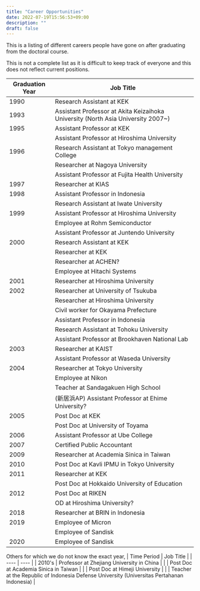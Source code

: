 ```yaml
---
title: "Career Opportunities"
date: 2022-07-19T15:56:53+09:00
description: ""
draft: false
---
```

<!--
NOTE:
Tilte is displayed as Topic title in Home page and Listing page.
Description is displayed as Short summary in Home page.
This area up to !--more-- is displayed as Summary in listing pages linked from sidebar items.
-->
This is a listing of different careers people have gone on after graduating from the doctoral course.
<!--more-->
This is not a complete list as it is difficult to keep track of everyone and this does not reflect current positions.

| Graduation Year | Job Title |
| ---- | ---- |
| 1990 | Research Assistant at KEK |
| 1993 | Assistant Professor at Akita Keizaihoka University (North Asia University 2007~) |
| 1995 | Assistant Professor at KEK |
| | Assistant Professor at Hiroshima University |
| 1996 | Research Assistant at Tokyo management College |
| | Researcher at Nagoya University |
| | Assistant Professor at Fujita Health University |
| 1997 | Researcher at KIAS |
| 1998 | Assistant Professor in Indonesia |
| | Research Assistant at Iwate University |
| 1999 | Assistant Professor at Hiroshima University |
| | Employee at Rohm Semiconductor |
| | Assistant Professor at Juntendo University |
| 2000 | Research Assistant at KEK |
| | Researcher at KEK |
| | Researcher at ACHEN? |
| | Employee at Hitachi Systems |
| 2001 | Researcher at Hiroshima University |
| 2002 | Researcher at University of Tsukuba |
| | Researcher at Hiroshima University |
| | Civil worker for Okayama Prefecture |
| | Assistant Professor in Indonesia |
| | Research Assistant at Tohoku University |
| | Assistant Professor at Brookhaven National Lab |
| 2003 | Researcher at KAIST |
| | Assistant Professor at Waseda University |
| 2004 | Researcher at Tokyo University |
| | Employee at Nikon |
| | Teacher at Sandagakuen High School |
| | (新居浜AP) Assistant Professor at Ehime University? |
| 2005 | Post Doc at KEK |
| | Post Doc at University of Toyama | 
| 2006 | Assistant Professor at Ube College |
| 2007 | Certified Public Accountant |
| 2009 | Researcher at Academia Sinica in Taiwan |
| 2010 | Post Doc at Kavli IPMU in Tokyo University |
| 2011 | Researcher at KEK |
| | Post Doc at Hokkaido University of Education |
| 2012 | Post Doc at RIKEN |
| | OD at Hiroshima University? |
| 2018 | Researcher at BRIN in Indonesia |
| 2019 | Employee of Micron |
| | Employee of Sandisk |
| 2020 | Employee of Sandisk |

Others for which we do not know the exact year,
| Time Period | Job Title |
| ---- | ---- |
| 2010's | Professor at Zhejiang University​ in China |
| | Post Doc at Academia Sinica in Taiwan |
| | Post Doc at Himeji University |
| | Teacher at the Republic of Indonesia Defense University (Universitas Pertahanan Indonesia) |